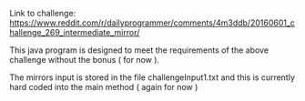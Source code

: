 Link to challenge:
https://www.reddit.com/r/dailyprogrammer/comments/4m3ddb/20160601_challenge_269_intermediate_mirror/

This java program is designed to meet the requirements of the above challenge without the bonus ( for now ).

The mirrors input is stored in the file challengeInput1.txt and this is currently hard coded into the main method ( again for now )